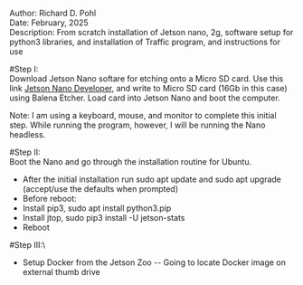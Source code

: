 Author:      Richard D. Pohl\
Date:        February, 2025\
Description: From scratch installation of Jetson nano, 2g, software setup for python3 libraries, and installation of Traffic program, and instructions for use

#Step I:\
Download Jetson Nano softare for etching onto a Micro SD card. Use this link [Jetson Nano Developer](https://developer.nvidia.com/embedded/learn/get-started-jetson-nano-devkit#intro), and write to Micro SD card (16Gb in this case) using Balena Etcher. Load card into Jetson Nano and boot the computer.


Note: I am using a keyboard, mouse, and monitor to complete this initial step. While running the program, however, I will be running the Nano headless.

#Step II:\
Boot the Nano and go through the installation routine for Ubuntu. 

- After the initial installation run sudo apt update and sudo apt upgrade (accept/use the defaults when prompted)
- Before reboot:
- Install pip3, sudo apt install python3.pip
- Install jtop, sudo pip3 install -U jetson-stats
- Reboot 

#Step III:\
- Setup Docker from the Jetson Zoo
-- Going to locate Docker image on external thumb drive


  
